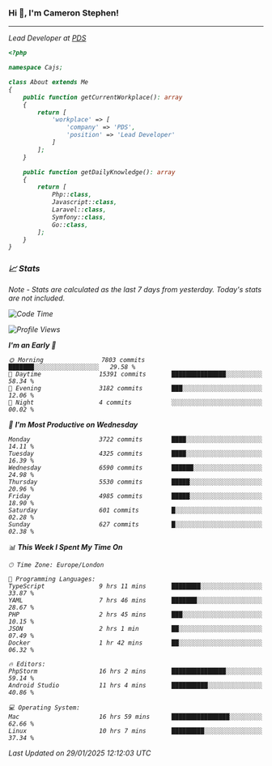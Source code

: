 ### Hi 👋, I'm Cameron Stephen!
<hr>
<p><em>Lead Developer at <a href="https://prindatasolutions.co.uk">PDS</a></p>


```php
<?php

namespace Cajs;

class About extends Me
{
    public function getCurrentWorkplace(): array
    {
        return [
            'workplace' => [
                'company' => 'PDS',
                'position' => 'Lead Developer'
            ]
        ];
    }

    public function getDailyKnowledge(): array
    {
        return [
            Php::class,
            Javascript::class,
            Laravel::class,
            Symfony::class,
            Go::class,
        ];
    }
}
```

### 📈 Stats
<p><em>Note - Stats are calculated as the last 7 days from yesterday. Today's stats are not included.</em></p>


<!--START_SECTION:waka-->
![Code Time](http://img.shields.io/badge/Code%20Time-4%2C238%20hrs%2056%20mins-blue)

![Profile Views](http://img.shields.io/badge/Profile%20Views-0-blue)

**I'm an Early 🐤** 

```text
🌞 Morning                7803 commits        ███████░░░░░░░░░░░░░░░░░░   29.58 % 
🌆 Daytime                15391 commits       ███████████████░░░░░░░░░░   58.34 % 
🌃 Evening                3182 commits        ███░░░░░░░░░░░░░░░░░░░░░░   12.06 % 
🌙 Night                  4 commits           ░░░░░░░░░░░░░░░░░░░░░░░░░   00.02 % 
```
📅 **I'm Most Productive on Wednesday** 

```text
Monday                   3722 commits        ████░░░░░░░░░░░░░░░░░░░░░   14.11 % 
Tuesday                  4325 commits        ████░░░░░░░░░░░░░░░░░░░░░   16.39 % 
Wednesday                6590 commits        ██████░░░░░░░░░░░░░░░░░░░   24.98 % 
Thursday                 5530 commits        █████░░░░░░░░░░░░░░░░░░░░   20.96 % 
Friday                   4985 commits        █████░░░░░░░░░░░░░░░░░░░░   18.90 % 
Saturday                 601 commits         █░░░░░░░░░░░░░░░░░░░░░░░░   02.28 % 
Sunday                   627 commits         █░░░░░░░░░░░░░░░░░░░░░░░░   02.38 % 
```


📊 **This Week I Spent My Time On** 

```text
🕑︎ Time Zone: Europe/London

💬 Programming Languages: 
TypeScript               9 hrs 11 mins       ████████░░░░░░░░░░░░░░░░░   33.87 % 
YAML                     7 hrs 46 mins       ███████░░░░░░░░░░░░░░░░░░   28.67 % 
PHP                      2 hrs 45 mins       ███░░░░░░░░░░░░░░░░░░░░░░   10.15 % 
JSON                     2 hrs 1 min         ██░░░░░░░░░░░░░░░░░░░░░░░   07.49 % 
Docker                   1 hr 42 mins        ██░░░░░░░░░░░░░░░░░░░░░░░   06.32 % 

🔥 Editors: 
PhpStorm                 16 hrs 2 mins       ███████████████░░░░░░░░░░   59.14 % 
Android Studio           11 hrs 4 mins       ██████████░░░░░░░░░░░░░░░   40.86 % 

💻 Operating System: 
Mac                      16 hrs 59 mins      ████████████████░░░░░░░░░   62.66 % 
Linux                    10 hrs 7 mins       █████████░░░░░░░░░░░░░░░░   37.34 % 
```


 Last Updated on 29/01/2025 12:12:03 UTC
<!--END_SECTION:waka-->
